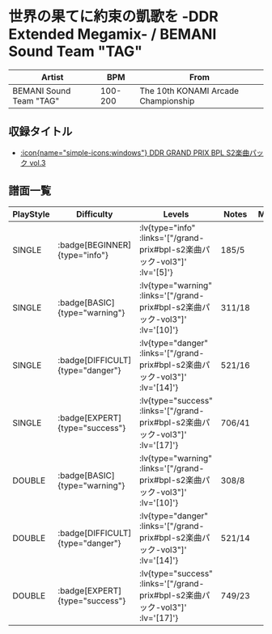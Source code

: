 # 世界の果てに約束の凱歌を -DDR Extended Megamix- / BEMANI Sound Team "TAG"

|Artist|BPM|From|
|------|---|----|
|BEMANI Sound Team "TAG"|100-200|The 10th KONAMI Arcade Championship|

## 収録タイトル

- [ :icon{name="simple-icons:windows"} DDR GRAND PRIX BPL S2楽曲パック vol.3](/grand-prix#bpl-s2楽曲パック-vol3)

## 譜面一覧

|PlayStyle|Difficulty|Levels|Notes|Movie|
|---------|----------|------|-----|-----|
|SINGLE| :badge[BEGINNER]{type="info"} | :lv{type="info" :links='["/grand-prix#bpl-s2楽曲パック-vol3"]' :lv='[5]'} |185/5||
|SINGLE| :badge[BASIC]{type="warning"} | :lv{type="warning" :links='["/grand-prix#bpl-s2楽曲パック-vol3"]' :lv='[10]'} |311/18||
|SINGLE| :badge[DIFFICULT]{type="danger"} | :lv{type="danger" :links='["/grand-prix#bpl-s2楽曲パック-vol3"]' :lv='[14]'} |521/16||
|SINGLE| :badge[EXPERT]{type="success"} | :lv{type="success" :links='["/grand-prix#bpl-s2楽曲パック-vol3"]' :lv='[17]'} |706/41||
|DOUBLE| :badge[BASIC]{type="warning"} | :lv{type="warning" :links='["/grand-prix#bpl-s2楽曲パック-vol3"]' :lv='[10]'} |308/8||
|DOUBLE| :badge[DIFFICULT]{type="danger"} | :lv{type="danger" :links='["/grand-prix#bpl-s2楽曲パック-vol3"]' :lv='[14]'} |521/14||
|DOUBLE| :badge[EXPERT]{type="success"} | :lv{type="success" :links='["/grand-prix#bpl-s2楽曲パック-vol3"]' :lv='[17]'} |749/23||
